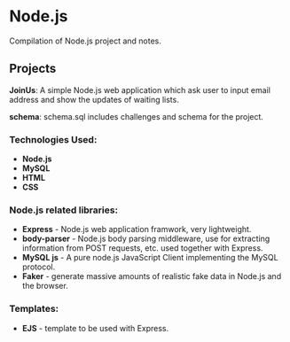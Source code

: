 # Node.js
Compilation of Node.js project and notes.

## Projects
**JoinUs**: A simple Node.js web application which ask user to input email address and show the updates of waiting lists.

**schema**: schema.sql
includes challenges and schema for the project.
### Technologies Used:
- **Node.js**
- **MySQL**
- **HTML**
- **CSS**

### Node.js related libraries:
- **Express**		- Node.js web application framwork, very lightweight.
- **body-parser**	- Node.js body parsing middleware, use for extracting information from POST requests, etc. used together with Express.
- **MySQL js**	- A pure node.js JavaScript Client implementing the MySQL protocol.
- **Faker**		- generate massive amounts of realistic fake data in Node.js and the browser.

### Templates:
- **EJS**   - template to be used with Express.
